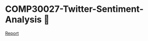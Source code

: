 # COMP30027-Twitter-Sentiment-Analysis 🐤

<a href="https://www.overleaf.com/read/bgqrmfmvbhvz">Report</a>
